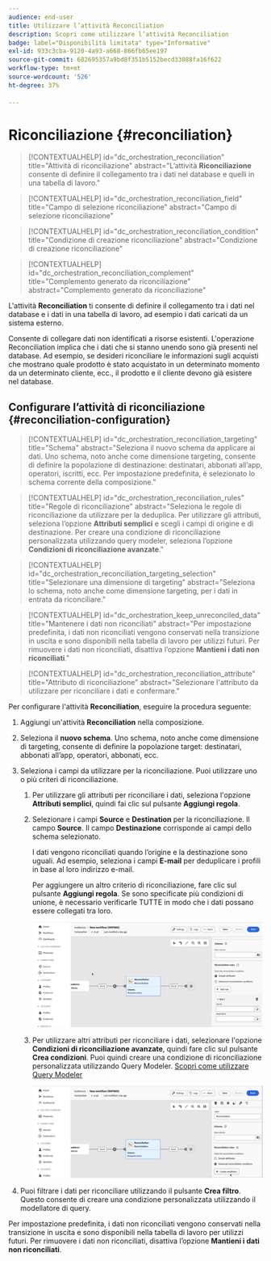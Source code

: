 ```yaml
---
audience: end-user
title: Utilizzare l’attività Reconciliation
description: Scopri come utilizzare l’attività Reconciliation
badge: label="Disponibilità limitata" type="Informative"
exl-id: 933c3cba-9120-4a93-a668-866fb65ee197
source-git-commit: 682695357a9bd8f351b5152becd33088fa16f622
workflow-type: tm+mt
source-wordcount: '526'
ht-degree: 37%

---
```


# Riconciliazione {#reconciliation}

>[!CONTEXTUALHELP]
>id="dc_orchestration_reconciliation"
>title="Attività di riconciliazione"
>abstract="L’attività **Riconciliazione** consente di definire il collegamento tra i dati nel database e quelli in una tabella di lavoro."

>[!CONTEXTUALHELP]
>id="dc_orchestration_reconciliation_field"
>title="Campo di selezione riconciliazione"
>abstract="Campo di selezione riconciliazione"

>[!CONTEXTUALHELP]
>id="dc_orchestration_reconciliation_condition"
>title="Condizione di creazione riconciliazione"
>abstract="Condizione di creazione riconciliazione"

>[!CONTEXTUALHELP]
>id="dc_orchestration_reconciliation_complement"
>title="Complemento generato da riconciliazione"
>abstract="Complemento generato da riconciliazione"

L&#39;attività **Reconciliation** ti consente di definire il collegamento tra i dati nel database e i dati in una tabella di lavoro, ad esempio i dati caricati da un sistema esterno.

<!--For example, the **Reconciliation** activity can be placed after a **Load file** activity to import non-standard data into the database. In this case, the **Reconciliation** activity lets you define the link between the data in the Adobe Campaign database and the data in the work table.-->

Consente di collegare dati non identificati a risorse esistenti. L&#39;operazione Reconciliation implica che i dati che si stanno unendo sono già presenti nel database. Ad esempio, se desideri riconciliare le informazioni sugli acquisti che mostrano quale prodotto è stato acquistato in un determinato momento da un determinato cliente, ecc., il prodotto e il cliente devono già esistere nel database.

## Configurare l’attività di riconciliazione {#reconciliation-configuration}

>[!CONTEXTUALHELP]
>id="dc_orchestration_reconciliation_targeting"
>title="Schema"
>abstract="Seleziona il nuovo schema da applicare ai dati. Uno schema, noto anche come dimensione targeting, consente di definire la popolazione di destinazione: destinatari, abbonati all’app, operatori, iscritti, ecc. Per impostazione predefinita, è selezionato lo schema corrente della composizione."

>[!CONTEXTUALHELP]
>id="dc_orchestration_reconciliation_rules"
>title="Regole di riconciliazione"
>abstract="Seleziona le regole di riconciliazione da utilizzare per la deduplica. Per utilizzare gli attributi, seleziona l’opzione **Attributi semplici** e scegli i campi di origine e di destinazione. Per creare una condizione di riconciliazione personalizzata utilizzando query modeler, seleziona l’opzione **Condizioni di riconciliazione avanzate**."

>[!CONTEXTUALHELP]
>id="dc_orchestration_reconciliation_targeting_selection"
>title="Selezionare una dimensione di targeting"
>abstract="Seleziona lo schema, noto anche come dimensione targeting, per i dati in entrata da riconciliare."

>[!CONTEXTUALHELP]
>id="dc_orchestration_keep_unreconciled_data"
>title="Mantenere i dati non riconciliati"
>abstract="Per impostazione predefinita, i dati non riconciliati vengono conservati nella transizione in uscita e sono disponibili nella tabella di lavoro per utilizzi futuri. Per rimuovere i dati non riconciliati, disattiva l’opzione **Mantieni i dati non riconciliati**."

>[!CONTEXTUALHELP]
>id="dc_orchestration_reconciliation_attribute"
>title="Attributo di riconciliazione"
>abstract="Selezionare l&#39;attributo da utilizzare per riconciliare i dati e confermare."

Per configurare l&#39;attività **Reconciliation**, eseguire la procedura seguente:

1. Aggiungi un&#39;attività **Reconciliation** nella composizione.

1. Seleziona il **nuovo schema**. Uno schema, noto anche come dimensione di targeting, consente di definire la popolazione target: destinatari, abbonati all’app, operatori, abbonati, ecc.

1. Seleziona i campi da utilizzare per la riconciliazione. Puoi utilizzare uno o più criteri di riconciliazione.

   1. Per utilizzare gli attributi per riconciliare i dati, seleziona l&#39;opzione **Attributi semplici**, quindi fai clic sul pulsante **Aggiungi regola**.
   1. Selezionare i campi **Source** e **Destination** per la riconciliazione. Il campo **Source**. Il campo **Destinazione** corrisponde ai campi dello schema selezionato.

      I dati vengono riconciliati quando l’origine e la destinazione sono uguali. Ad esempio, seleziona i campi **E-mail** per deduplicare i profili in base al loro indirizzo e-mail.

      Per aggiungere un altro criterio di riconciliazione, fare clic sul pulsante **Aggiungi regola**. Se sono specificate più condizioni di unione, è necessario verificarle TUTTE in modo che i dati possano essere collegati tra loro.

      ![](../assets/reconciliation-rules.png)

   1. Per utilizzare altri attributi per riconciliare i dati, selezionare l&#39;opzione **Condizioni di riconciliazione avanzate**, quindi fare clic sul pulsante **Crea condizioni**. Puoi quindi creare una condizione di riconciliazione personalizzata utilizzando Query Modeler. [Scopri come utilizzare Query Modeler](../../query/query-modeler-overview.md)

      ![](../assets/reconciliation-advanced.png)

1. Puoi filtrare i dati per riconciliare utilizzando il pulsante **Crea filtro**. Questo consente di creare una condizione personalizzata utilizzando il modellatore di query.

Per impostazione predefinita, i dati non riconciliati vengono conservati nella transizione in uscita e sono disponibili nella tabella di lavoro per utilizzi futuri. Per rimuovere i dati non riconciliati, disattiva l’opzione **Mantieni i dati non riconciliati**.

<!--
## Example {#reconciliation-example}

The following example demonstrates a workflow that creates an audience of profiles directly from an imported file containing new clients. It is made up of the following activities:

The workflow is designed as follows:

![](../assets/workflow-reconciliation-sample-1.0.png)

 
It is built with the following activities:

* A [Load file](load-file.md) activity uploads a file containing profiles data that were extracted from an external tool.

    For example:

    ```
    lastname;firstname;email;birthdate;
    JACKMAN;Megan;megan.jackman@testmail.com;07/08/1975;
    PHILLIPS;Edward;phillips@testmail.com;09/03/1986;
    WEAVER;Justin;justin_w@testmail.com;11/15/1990;
    MARTIN;Babe;babeth_martin@testmail.net;11/25/1964;
    REESE;Richard;rreese@testmail.com;02/08/1987;
    ```

* A **Reconciliation** activity which identifies the incoming data as profiles, by using the **email** and **Date of birth** fields as reconciliation criteria.

    ![](../assets/workflow-reconciliation-sample-1.1.png)

* A [Save audience](save-audience.md) activity to create a new audience based on these updates. You can also replace the **Save audience** activity by an **End** activity if no specific audience needs to be created or updated. Recipient profiles are updated in any case when you run the workflow.


## Compatibility {#reconciliation-compat}

The **Reconciliation** activity does not exist in the Client console. All **Enrichments** activities created in the Client console with the reconciliation options enabled are displayed as **Reconciliation** activities in Campaign Web user interface.
-->
